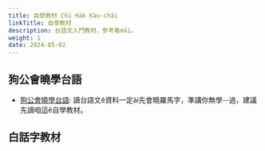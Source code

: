 ```yaml
---
title: 自學教材 Chū Ha̍k Kàu-châi
linkTitle: 自學教材
description: 台語文入門教材，參考看māi。
weight: 1
date: 2024-05-02
---
```


## 狗公會曉學台語

- [狗公會曉學台語](/kauchai/): 讀台語文ê資料一定ài先會曉羅馬字，準講你無學--過，建議先讀咱這ê自學教材。

## 白話字教材

